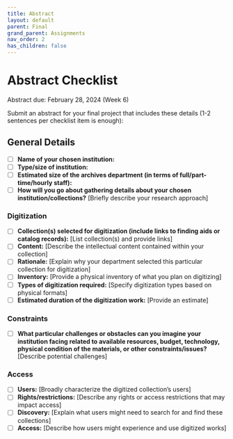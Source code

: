 ```yaml
---
title: Abstract
layout: default
parent: Final
grand_parent: Assignments
nav_order: 2
has_children: false
---
```


# Abstract Checklist

Abstract due: February 28, 2024 (Week 6)

Submit an abstract for your final project that includes these details (1-2 sentences per checklist item is enough):

## General Details
- [ ] **Name of your chosen institution:**
- [ ] **Type/size of institution:**
- [ ] **Estimated size of the archives department (in terms of full/part-time/hourly staff):**
- [ ] **How will you go about gathering details about your chosen institution/collections?** [Briefly describe your research approach]

### Digitization
- [ ] **Collection(s) selected for digitization (include links to finding aids or catalog records):** [List collection(s) and provide links]
- [ ] **Content:** [Describe the intellectual content contained within your collection]
- [ ] **Rationale:** [Explain why your department selected this particular collection for digitization]
- [ ] **Inventory:** [Provide a physical inventory of what you plan on digitizing]
- [ ] **Types of digitization required:** [Specify digitization types based on physical formats]
- [ ] **Estimated duration of the digitization work:** [Provide an estimate]

### Constraints
- [ ] **What particular challenges or obstacles can you imagine your institution facing related to available resources, budget, technology, physical condition of the materials, or other constraints/issues?** [Describe potential challenges]

### Access
- [ ] **Users:** [Broadly characterize the digitized collection’s users]
- [ ] **Rights/restrictions:** [Describe any rights or access restrictions that may impact access]
- [ ] **Discovery:** [Explain what users might need to search for and find these collections]
- [ ] **Access:** [Describe how users might experience and use digitized works]
